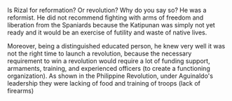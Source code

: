 Is Rizal for reformation? Or revolution? Why do you say so?
He was a reformist. He did not recommend fighting with arms of freedom and liberation from the Spaniards because the Katipunan was simply not yet ready and it would be an exercise of futility and waste of native lives.

Moreover, being a distinguished educated person, he knew very well it was not the right time to launch a revolution, because the necessary requirement to win a revolution would require a lot of funding support, armaments, training, and experienced officers (to create a functioning organization). As shown in the Philippine Revolution, under Aguinaldo's leadership they were lacking of food and training of troops (lack of firearms)
